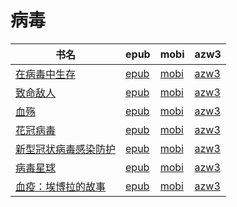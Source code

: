 # 病毒

| 书名 | epub | mobi | azw3 |
| --- | --- | --- | --- |
| [在病毒中生存](http://ct.dalanmei.com/f/31084289-570315098-ea62f1) | [epub](http://ct.dalanmei.com/f/31084289-570315098-ea62f1) | [mobi](http://ct.dalanmei.com/f/31084289-570162720-197aff) | [azw3](http://ct.dalanmei.com/f/31084289-570547020-6d4e05) |
| [致命敌人](http://ct.dalanmei.com/f/31084289-570355685-13a8d6) | [epub](http://ct.dalanmei.com/f/31084289-570355685-13a8d6) | [mobi](http://ct.dalanmei.com/f/31084289-570143092-a1de1d) | [azw3](http://ct.dalanmei.com/f/31084289-571403457-f4691b) |
| [血殇](http://ct.dalanmei.com/f/31084289-572112659-698f75) | [epub](http://ct.dalanmei.com/f/31084289-572112659-698f75) | [mobi](http://ct.dalanmei.com/f/31084289-571723159-6c7951) | [azw3](http://ct.dalanmei.com/f/31084289-572116915-14fbe5) |
| [花冠病毒](http://ct.dalanmei.com/f/31084289-572120859-790ca1) | [epub](http://ct.dalanmei.com/f/31084289-572120859-790ca1) | [mobi](http://ct.dalanmei.com/f/31084289-571638712-ed595f) | [azw3](http://ct.dalanmei.com/f/31084289-572182122-3bc627) |
| [新型冠状病毒感染防护](None) | [epub](None) | [mobi](None) | [azw3](None) |
| [病毒星球](http://ct.dalanmei.com/f/31084289-571738167-bb1ba4) | [epub](http://ct.dalanmei.com/f/31084289-571738167-bb1ba4) | [mobi](http://ct.dalanmei.com/f/31084289-571600910-d5d24b) | [azw3](http://ct.dalanmei.com/f/31084289-571917696-f78357) |
| [血疫：埃博拉的故事](http://ct.dalanmei.com/f/31084289-571786825-6f29f8) | [epub](http://ct.dalanmei.com/f/31084289-571786825-6f29f8) | [mobi](http://ct.dalanmei.com/f/31084289-571453111-903cc7) | [azw3](http://ct.dalanmei.com/f/31084289-571885976-02d294) |
